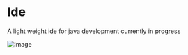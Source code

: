 # Ide

A light weight ide for java development currently in progress

![image](https://github.com/user-attachments/assets/f4260e4e-2c80-4fd3-9f43-b2f0a8223c72)
